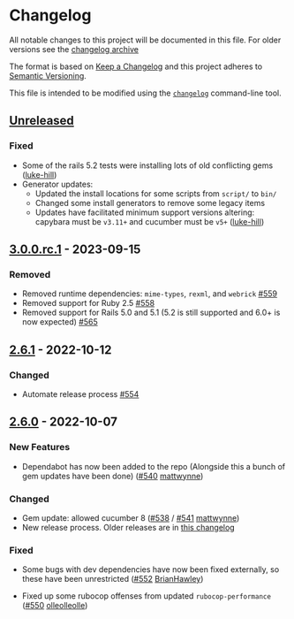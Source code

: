 # Changelog

All notable changes to this project will be documented in this file. For older versions see the [changelog archive](./CHANGELOG.old.md)

The format is based on [Keep a Changelog](https://keepachangelog.com/en/1.0.0/)
and this project adheres to [Semantic Versioning](https://semver.org/spec/v2.0.0.html).

This file is intended to be modified using the [`changelog`](github.com/cucumber/changelog) command-line tool.

## [Unreleased]
### Fixed
- Some of the rails 5.2 tests were installing lots of old conflicting gems ([luke-hill])
- Generator updates:
  - Updated the install locations for some scripts from `script/` to `bin/`
  - Changed some install generators to remove some legacy items
  - Updates have facilitated minimum support versions altering: capybara must be `v3.11+` and cucumber must be `v5+`
    ([luke-hill])

## [3.0.0.rc.1] - 2023-09-15
### Removed
- Removed runtime dependencies: `mime-types`, `rexml`, and `webrick` [#559](https://github.com/cucumber/cucumber-rails/pull/559)
- Removed support for Ruby 2.5 [#558](https://github.com/cucumber/cucumber-rails/pull/558)
- Removed support for Rails 5.0 and 5.1 (5.2 is still supported and 6.0+ is now expected) [#565](https://github.com/cucumber/cucumber-rails/pull/565)

## [2.6.1] - 2022-10-12
### Changed
- Automate release process [#554](https://github.com/cucumber/cucumber-rails/pull/554)

## [2.6.0] - 2022-10-07
### New Features
- Dependabot has now been added to the repo (Alongside this a bunch of gem updates have been done)
  ([#540](https://github.com/cucumber/cucumber-rails/pull/540) [mattwynne])

### Changed
- Gem update: allowed cucumber 8 ([#538](https://github.com/cucumber/cucumber-rails/pull/538) / [#541](https://github.com/cucumber/cucumber-rails/pull/541) [mattwynne])
- New release process. Older releases are in [this changelog](./CHANGELOG.old.md)

### Fixed
- Some bugs with dev dependencies have now been fixed externally, so these have been unrestricted
  ([#552](https://github.com/cucumber/cucumber-rails/pull/552) [BrianHawley])

- Fixed up some rubocop offenses from updated `rubocop-performance`
  ([#550](https://github.com/cucumber/cucumber-rails/pull/550) [olleolleolle])

[Unreleased]: https://github.com/cucumber/cucumber-rails/compare/v3.0.0.rc.1...main
[3.0.0.rc.1]: https://github.com/cucumber/cucumber-rails/compare/v2.6.1...v3.0.0.rc.1
[2.6.1]: https://github.com/cucumber/cucumber-rails/compare/v2.6.0...v2.6.1
[2.6.0]: https://github.com/cucumber/cucumber-rails/compare/v2.5.1...v2.6.0

[olleolleolle]: https://github.com/olleolleolle
[BrianHawley]: https://github.com/BrianHawley
[mattwynne]: https://github.com/mattwynne
[orien]: https://github.com/orien
[luke-hill]: https://github.com/luke-hill
